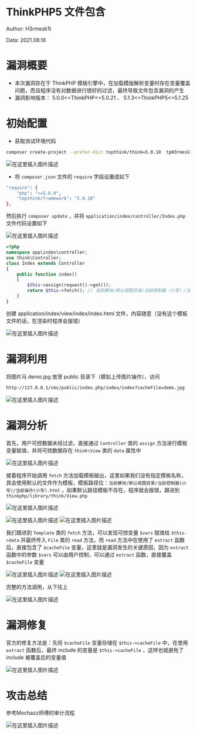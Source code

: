 # ThinkPHP5 文件包含

Author: H3rmesk1t

Data: 2021.08.16

# 漏洞概要
- 本次漏洞存在于 ThinkPHP 模板引擎中，在加载模版解析变量时存在变量覆盖问题，而且程序没有对数据进行很好的过滤，最终导致文件包含漏洞的产生
- 漏洞影响版本： 5.0.0<=ThinkPHP<=5.0.21 、 5.1.3<=ThinkPHP5<=5.1.25
# 初始配置
- 获取测试环境代码

```bash
composer create-project --prefer-dist topthink/think=5.0.18  tpH3rmesk1t
```
![在这里插入图片描述](https://img-blog.csdnimg.cn/ca08f62525a14813aaae9f8fd5035a2b.png?x-oss-process=image/watermark,type_ZmFuZ3poZW5naGVpdGk,shadow_10,text_aHR0cHM6Ly9ibG9nLmNzZG4ubmV0L0xZSjIwMDEwNzI4,size_16,color_FFFFFF,t_70#pic_center)

- 将 `composer.json` 文件的 `require` 字段设置成如下

```bash
"require": {
    "php": ">=5.6.0",
    "topthink/framework": "5.0.18"
},
```

然后执行 `composer update` ，并将 `application/index/controller/Index.php` 文件代码设置如下

![在这里插入图片描述](https://img-blog.csdnimg.cn/94875f2b53d54bec92789f706ad15e6b.png?x-oss-process=image/watermark,type_ZmFuZ3poZW5naGVpdGk,shadow_10,text_aHR0cHM6Ly9ibG9nLmNzZG4ubmV0L0xZSjIwMDEwNzI4,size_16,color_FFFFFF,t_70#pic_center)

```php
<?php
namespace app\index\controller;
use think\Controller;
class Index extends Controller
{
    public function index()
    {
        $this->assign(request()->get());
        return $this->fetch(); // 当前模块/默认视图目录/当前控制器（小写）/当前操作（小写）.html
    }
}
```

创建 application/index/view/index/index.html 文件，内容随意（没有这个模板文件的话，在渲染时程序会报错）

![在这里插入图片描述](https://img-blog.csdnimg.cn/7fdb582b76c74e81be0a0bf509f0a824.png#pic_center)
# 漏洞利用

将图片马 demo.jpg 放至 public 目录下（模拟上传图片操作），访问

```bash
http://127.0.0.1/cms/public/index.php/index/index?cacheFile=demo.jpg
```

![在这里插入图片描述](https://img-blog.csdnimg.cn/f829190d237a4b8291ef776f1b861f0b.png?x-oss-process=image/watermark,type_ZmFuZ3poZW5naGVpdGk,shadow_10,text_aHR0cHM6Ly9ibG9nLmNzZG4ubmV0L0xZSjIwMDEwNzI4,size_16,color_FFFFFF,t_70#pic_center)
# 漏洞分析

首先，用户可控数据未经过滤，直接通过 `Controller` 类的 `assign` 方法进行模板变量赋值，并将可控数据存在 `think\View` 类的 `data` 属性中

![在这里插入图片描述](https://img-blog.csdnimg.cn/f755c082abd24a6f9be4795ebb8fc5fe.png?x-oss-process=image/watermark,type_ZmFuZ3poZW5naGVpdGk,shadow_10,text_aHR0cHM6Ly9ibG9nLmNzZG4ubmV0L0xZSjIwMDEwNzI4,size_16,color_FFFFFF,t_70#pic_center)

接着程序开始调用 `fetch` 方法加载模板输出，这里如果我们没有指定模板名称，其会使用默认的文件作为模板，模板路径位：`当前模块/默认视图目录/当前控制器(小写)/当前操作(小写).html` ，如果默认路径模板不存在，程序就会报错，跟进到 `thinkphp/library/think/View.php`

![在这里插入图片描述](https://img-blog.csdnimg.cn/39a3076073684bc2a2037ff2e0fc5494.png#pic_center)

![在这里插入图片描述](https://img-blog.csdnimg.cn/b68253b1d486465a9fabc9b8468f0d95.png?x-oss-process=image/watermark,type_ZmFuZ3poZW5naGVpdGk,shadow_10,text_aHR0cHM6Ly9ibG9nLmNzZG4ubmV0L0xZSjIwMDEwNzI4,size_16,color_FFFFFF,t_70#pic_center)
![在这里插入图片描述](https://img-blog.csdnimg.cn/9d6755110aa4436996e391d33b094df2.png?x-oss-process=image/watermark,type_ZmFuZ3poZW5naGVpdGk,shadow_10,text_aHR0cHM6Ly9ibG9nLmNzZG4ubmV0L0xZSjIwMDEwNzI4,size_16,color_FFFFFF,t_70#pic_center)

我们跟进到 `Template` 类的 `fetch` 方法，可以发现可控变量 `$vars` 赋值给 `$this->data` 并最终传入 `File` 类的 `read` 方法，而 `read` 方法中在使用了 `extract` 函数后，直接包含了 `$cacheFile` 变量，这里就是漏洞发生的关键原因，因为 `extract` 函数中的参数 `$vars` 可以由用户控制，可以通过 `extract` 函数，直接覆盖 `$cacheFile` 变量

![在这里插入图片描述](https://img-blog.csdnimg.cn/55bb98ce05314698999f85c76ed5599a.png?x-oss-process=image/watermark,type_ZmFuZ3poZW5naGVpdGk,shadow_10,text_aHR0cHM6Ly9ibG9nLmNzZG4ubmV0L0xZSjIwMDEwNzI4,size_16,color_FFFFFF,t_70#pic_center)
![在这里插入图片描述](https://img-blog.csdnimg.cn/b2b729e5cc8642158a15235c4da0e1eb.png?x-oss-process=image/watermark,type_ZmFuZ3poZW5naGVpdGk,shadow_10,text_aHR0cHM6Ly9ibG9nLmNzZG4ubmV0L0xZSjIwMDEwNzI4,size_16,color_FFFFFF,t_70#pic_center)

完整的方法调用，从下往上

![在这里插入图片描述](https://img-blog.csdnimg.cn/c8df6e31e3f94a32895df609c5261e3e.png#pic_center)


# 漏洞修复

官方的修复方法是：先将 `$cacheFile` 变量存储在 `$this->cacheFile` 中，在使用 `extract` 函数后，最终 include 的变量是 `$this->cacheFile` ，这样也就避免了 include 被覆盖后的变量值

![在这里插入图片描述](https://img-blog.csdnimg.cn/1de15b226d7a44408aa085921ef11b59.png?x-oss-process=image/watermark,type_ZmFuZ3poZW5naGVpdGk,shadow_10,text_aHR0cHM6Ly9ibG9nLmNzZG4ubmV0L0xZSjIwMDEwNzI4,size_16,color_FFFFFF,t_70#pic_center)
# 攻击总结

参考Mochazz师傅的审计流程

![在这里插入图片描述](https://img-blog.csdnimg.cn/1a7a51e928e641ffb3c2d5529fd8bc45.png?x-oss-process=image/watermark,type_ZmFuZ3poZW5naGVpdGk,shadow_10,text_aHR0cHM6Ly9ibG9nLmNzZG4ubmV0L0xZSjIwMDEwNzI4,size_16,color_FFFFFF,t_70#pic_center)